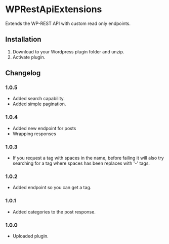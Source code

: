 # WPRestApiExtensions

Extends the WP-REST API with custom read only endpoints.

## Installation

1. Download to your Wordpress plugin folder and unzip.
2. Activate plugin.

## Changelog

### 1.0.5
* Added search capability.
* Added simple pagination.

### 1.0.4
* Added new endpoint for posts
* Wrapping responses

### 1.0.3
* If you request a tag with spaces in the name, before failing it will also try searching for a tag where spaces has been replaces with '-' tags.

### 1.0.2
* Added endpoint so you can get a tag.

### 1.0.1
* Added categories to the post response.

### 1.0.0
* Uploaded plugin.